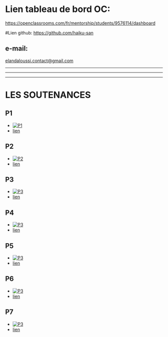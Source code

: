 # Lien tableau de bord OC: 
https://openclassrooms.com/fr/mentorship/students/9576114/dashboard

#Lien github: 
https://github.com/haiku-san

## e-mail: 
elandaloussi.contact@gmail.com

---
---
---

# LES SOUTENANCES

## P1
- [![P1](https://camo.githubusercontent.com/7dff6c80fcd48e7399dec96a0aee46d31ef4df98b1d1a285801b9e99977d693e/68747470733a2f2f692e696d6775722e636f6d2f764b62324631422e706e67)](https://oc-visio-archive.s3.eu-west-1.amazonaws.com/46969134/0d31a7ee-eb86-4f3e-a7a4-49e82b876073/archive.mp4?X-Amz-Content-Sha256=UNSIGNED-PAYLOAD&X-Amz-Algorithm=AWS4-HMAC-SHA256&X-Amz-Credential=AKIAJ3OEUN7A5K7BWS3Q%2F20220619%2Feu-west-1%2Fs3%2Faws4_request&X-Amz-Date=20220619T113314Z&X-Amz-SignedHeaders=host&X-Amz-Expires=3600&X-Amz-Signature=481e0c7eddfc68452efbd75c12a468e30c4f07c5fff6deae98a748e9d7ee3902 "P1")
- [lien](https://openclassrooms.com/fr/users/9576114/paths/556/projects/746/project-evaluation)

## P2
- [![P2](https://camo.githubusercontent.com/7dff6c80fcd48e7399dec96a0aee46d31ef4df98b1d1a285801b9e99977d693e/68747470733a2f2f692e696d6775722e636f6d2f764b62324631422e706e67)](https://oc-visio-archive.s3.eu-west-1.amazonaws.com/46969134/b1c510d3-67b2-47f9-81ac-31be4d3d1aee/archive.mp4?X-Amz-Content-Sha256=UNSIGNED-PAYLOAD&X-Amz-Algorithm=AWS4-HMAC-SHA256&X-Amz-Credential=AKIAJ3OEUN7A5K7BWS3Q%2F20220619%2Feu-west-1%2Fs3%2Faws4_request&X-Amz-Date=20220619T113315Z&X-Amz-SignedHeaders=host&X-Amz-Expires=3600&X-Amz-Signature=9b0e7cc95246bf3f144e79c90f9149aaaf0ef2275afaff1237fa9487f8a7ae02 "P2")
- [lien](https://openclassrooms.com/fr/users/9576114/paths/556/projects/639/project-evaluation)

## P3
- [![P3](https://camo.githubusercontent.com/7dff6c80fcd48e7399dec96a0aee46d31ef4df98b1d1a285801b9e99977d693e/68747470733a2f2f692e696d6775722e636f6d2f764b62324631422e706e67)](https://oc-visio-archive.s3.eu-west-1.amazonaws.com/46969134/1906b150-da37-48e6-be6b-9c185b8e242e/archive.mp4?X-Amz-Content-Sha256=UNSIGNED-PAYLOAD&X-Amz-Algorithm=AWS4-HMAC-SHA256&X-Amz-Credential=AKIAJ3OEUN7A5K7BWS3Q%2F20220626%2Feu-west-1%2Fs3%2Faws4_request&X-Amz-Date=20220626T015857Z&X-Amz-SignedHeaders=host&X-Amz-Expires=3600&X-Amz-Signature=b02942a87afd2eba08bf9e67e5540eb7758034fcb6e4514c1c520c10be07d640 "P3")
- [lien](https://openclassrooms.com/fr/users/9576114/paths/556/projects/637/project-evaluation)

## P4
- [![P3](https://camo.githubusercontent.com/7dff6c80fcd48e7399dec96a0aee46d31ef4df98b1d1a285801b9e99977d693e/68747470733a2f2f692e696d6775722e636f6d2f764b62324631422e706e67)]( "P4")
- [lien](https://openclassrooms.com/fr/users/9576114/paths/556/projects/XXXXXX/project-evaluation)


## P5
- [![P3](https://camo.githubusercontent.com/7dff6c80fcd48e7399dec96a0aee46d31ef4df98b1d1a285801b9e99977d693e/68747470733a2f2f692e696d6775722e636f6d2f764b62324631422e706e67)]( "P5")
- [lien](https://openclassrooms.com/fr/users/9576114/paths/556/projects/XXXXXX/project-evaluation)

## P6
- [![P3](https://camo.githubusercontent.com/7dff6c80fcd48e7399dec96a0aee46d31ef4df98b1d1a285801b9e99977d693e/68747470733a2f2f692e696d6775722e636f6d2f764b62324631422e706e67)]( "P6")
- [lien](https://openclassrooms.com/fr/users/9576114/paths/556/projects/XXXXXX/project-evaluation)


## P7
- [![P3](https://camo.githubusercontent.com/7dff6c80fcd48e7399dec96a0aee46d31ef4df98b1d1a285801b9e99977d693e/68747470733a2f2f692e696d6775722e636f6d2f764b62324631422e706e67)]( "P7")
- [lien](https://openclassrooms.com/fr/users/9576114/paths/556/projects/XXXXXX/project-evaluation)


